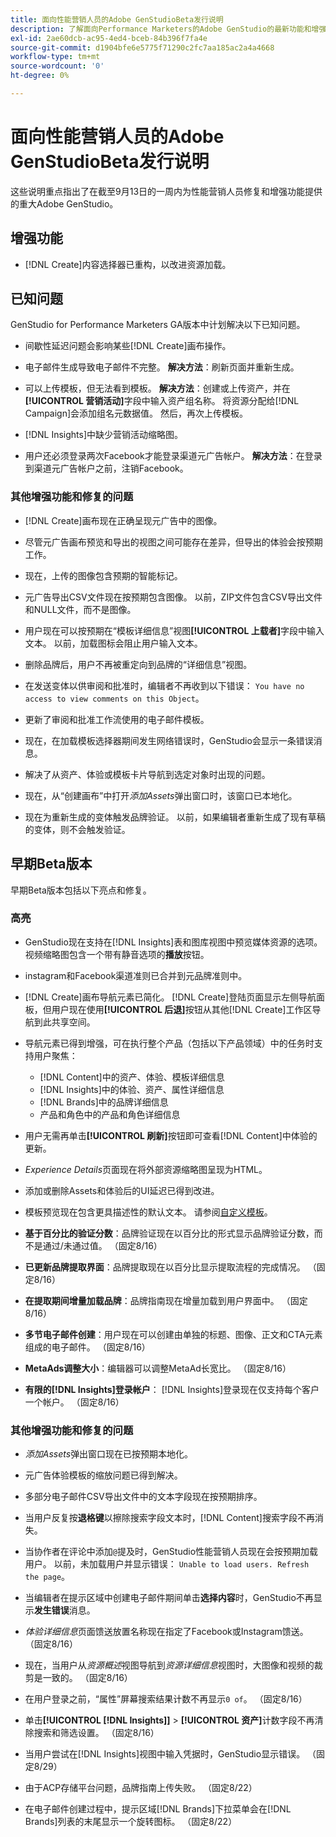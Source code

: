 ```yaml
---
title: 面向性能营销人员的Adobe GenStudioBeta发行说明
description: 了解面向Performance Marketers的Adobe GenStudio的最新功能和增强功能。
exl-id: 2ae60dcb-ac95-4ed4-bceb-84b396f7fa4e
source-git-commit: d1904bfe6e5775f71290c2fc7aa185ac2a4a4668
workflow-type: tm+mt
source-wordcount: '0'
ht-degree: 0%

---
```


# 面向性能营销人员的Adobe GenStudioBeta发行说明

这些说明重点指出了在截至9月13日的一周内为性能营销人员修复和增强功能提供的重大Adobe GenStudio。

## 增强功能

* [!DNL Create]内容选择器已重构，以改进资源加载。<!-- GS-2586 -->

## 已知问题

GenStudio for Performance Marketers GA版本中计划解决以下已知问题。

* 间歇性延迟问题会影响某些[!DNL Create]画布操作。<!-- GS-5203 -->

* 电子邮件生成导致电子邮件不完整。 **解决方法**：刷新页面并重新生成。<!-- GS-5209 -->

* 可以上传模板，但无法看到模板。 **解决方法**：创建或上传资产，并在&#x200B;**[!UICONTROL 营销活动]**&#x200B;字段中输入资产组名称。 将资源分配给[!DNL Campaign]会添加组名元数据值。 然后，再次上传模板。<!-- GS-4815 -->

* [!DNL Insights]中缺少营销活动缩略图。<!-- GS-4648 -->

* 用户还必须登录两次Facebook才能登录渠道元广告帐户。 **解决方法**：在登录到渠道元广告帐户之前，注销Facebook。<!-- GS-4806 -->

### 其他增强功能和修复的问题

* [!DNL Create]画布现在正确呈现元广告中的图像。<!-- GS-4864 -->

* 尽管元广告画布预览和导出的视图之间可能存在差异，但导出的体验会按预期工作。<!-- GS-4492 4401 -->

* 现在，上传的图像包含预期的智能标记。<!-- GS-4856 -->

* 元广告导出CSV文件现在按预期包含图像。 以前，ZIP文件包含CSV导出文件和NULL文件，而不是图像。 <!-- GS-5107 -->

* 用户现在可以按预期在“模板详细信息”视图&#x200B;**[!UICONTROL 上载者]**&#x200B;字段中输入文本。 以前，加载图标会阻止用户输入文本。<!-- GS-4887 -->

* 删除品牌后，用户不再被重定向到品牌的“详细信息”视图。<!-- GS-2663 -->

* 在发送变体以供审阅和批准时，编辑者不再收到以下错误： `You have no access to view comments on this Object`。<!-- GS-5140 -->

* 更新了审阅和批准工作流使用的电子邮件模板。<!-- GS-5239 -->

* 现在，在加载模板选择器期间发生网络错误时，GenStudio会显示一条错误消息。<!-- GS-4682 -->

* 解决了从资产、体验或模板卡片导航到选定对象时出现的问题。<!-- GS-4390 -->

* 现在，从“创建画布”中打开&#x200B;_添加Assets_&#x200B;弹出窗口时，该窗口已本地化。 <!-- GS-4867 -->

* 现在为重新生成的变体触发品牌验证。 以前，如果编辑者重新生成了现有草稿的变体，则不会触发验证。<!-- GS-3971 -->

## 早期Beta版本

早期Beta版本包括以下亮点和修复。

### 高亮

* GenStudio现在支持在[!DNL Insights]表和图库视图中预览媒体资源的选项。 视频缩略图包含一个带有静音选项的&#x200B;**播放**&#x200B;按钮。<!-- GS-4398 -->

* instagram和Facebook渠道准则已合并到元品牌准则中。

* [!DNL Create]画布导航元素已简化。 [!DNL Create]登陆页面显示左侧导航面板，但用户现在使用&#x200B;**[!UICONTROL 后退]**&#x200B;按钮从其他[!DNL Create]工作区导航到此共享空间。

* 导航元素已得到增强，可在执行整个产品（包括以下产品领域）中的任务时支持用户聚焦：

   * [!DNL Content]中的资产、体验、模板详细信息
   * [!DNL Insights]中的体验、资产、属性详细信息
   * [!DNL Brands]中的品牌详细信息
   * 产品和角色中的产品和角色详细信息

* 用户无需再单击&#x200B;**[!UICONTROL 刷新]**&#x200B;按钮即可查看[!DNL Content]中体验的更新。

* _Experience Details_&#x200B;页面现在将外部资源缩略图呈现为HTML。

* 添加或删除Assets和体验后的UI延迟已得到改进。

* 模板预览现在包含更具描述性的默认文本。 请参阅[自定义模板](https://experienceleague.adobe.com/en/docs/genstudio/user-guide/content/templates/customize-template#template-preview)。

* **基于百分比的验证分数**：品牌验证现在以百分比的形式显示品牌验证分数，而不是通过/未通过值。 （固定8/16）

* **已更新品牌提取界面**：品牌提取现在以百分比显示提取流程的完成情况。 （固定8/16）

* **在提取期间增量加载品牌**：品牌指南现在增量加载到用户界面中。 （固定8/16）

* **多节电子邮件创建**：用户现在可以创建由单独的标题、图像、正文和CTA元素组成的电子邮件。 （固定8/16）

* **MetaAds调整大小**：编辑器可以调整MetaAd长宽比。 （固定8/16）

* **有限的[!DNL Insights]登录帐户**： [!DNL Insights]登录现在仅支持每个客户一个帐户。 （固定8/16）

### 其他增强功能和修复的问题

* _添加Assets_&#x200B;弹出窗口现在已按预期本地化。<!-- GS-3834 -->

* 元广告体验模板的缩放问题已得到解决。<!-- GS-4174 -->

* 多部分电子邮件CSV导出文件中的文本字段现在按预期排序。<!-- GS-4013 -->

* 当用户反复按&#x200B;**退格键**&#x200B;以擦除搜索字段文本时，[!DNL Content]搜索字段不再消失。 <!-- GS-4543 -->

* 当协作者在评论中添加`@`提及时，GenStudio性能营销人员现在会按预期加载用户。 以前，未加载用户并显示错误： `Unable to load users. Refresh the page`。<!-- GS-4113 -->

* 当编辑者在提示区域中创建电子邮件期间单击&#x200B;**选择内容**&#x200B;时，GenStudio不再显示&#x200B;**发生错误**&#x200B;消息。<!-- GS-4879 -->

* _体验详细信息_&#x200B;页面馈送放置名称现在指定了Facebook或Instagram馈送。 （固定8/16）

* 现在，当用户从&#x200B;_资源概述_&#x200B;视图导航到&#x200B;_资源详细信息_&#x200B;视图时，大图像和视频的裁剪是一致的。 （固定8/16）

* 在用户登录之前，“属性”屏幕搜索结果计数不再显示`0 of`。 （固定8/16） <!-- GS-3665 -->

* 单击&#x200B;**[!UICONTROL [!DNL Insights]]** > **[!UICONTROL 资产]**&#x200B;计数字段不再清除搜索和筛选设置。 （固定8/16） <!-- GS-3476 -->

* 当用户尝试在[!DNL Insights]视图中输入凭据时，GenStudio显示错误。 （固定8/29） <!-- GS-4689 -->

* 由于ACP存储平台问题，品牌指南上传失败。 （固定8/22） <!-- GS-4369 -->

* 在电子邮件创建过程中，提示区域[!DNL Brands]下拉菜单会在[!DNL Brands]列表的末尾显示一个旋转图标。 （固定8/22） <!-- GS-4077 -->
